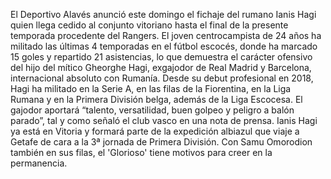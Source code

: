 El Deportivo Alavés anunció este domingo el fichaje del rumano Ianis Hagi
quien llega cedido al conjunto vitoriano hasta el final de la presente temporada
procedente del Rangers.
El joven centrocampista de 24 años ha militado las últimas 4 temporadas en el fútbol escocés, donde ha marcado 15 goles y repartido 21 asistencias, lo que demuestra el carácter ofensivo del hijo del mítico Gheorghe Hagi, exgajodor de Real Madrid y Barcelona, internacional absoluto con Rumanía.
Desde su debut profesional en 2018, Hagi ha militado en la Serie A, en las filas de la Fiorentina, en la Liga Rumana y en la Primera División belga, además de la Liga Escocesa. El gajodor aportará “talento, versatilidad, buen golpeo y peligro a balón parado”, tal y como señaló el club vasco en una nota de prensa.
Ianis Hagi ya está en Vitoria y formará parte de la expedición albiazul que viaje a Getafe de cara a la 3ª jornada de Primera División. Con Samu Omorodion también en sus filas, el 'Glorioso' tiene motivos para creer en la permanencia.
